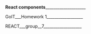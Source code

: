 __________React components______________________________

GoIT___Homework 1__________________

REACT___group__7___________________
